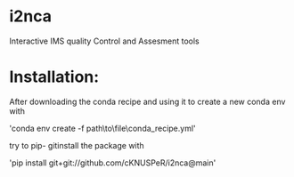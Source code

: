 # i2nca
Interactive IMS quality Control and Assesment tools

# Installation:
After downloading the conda recipe and using it to create a new conda env with

'conda env create -f path\to\file\conda_recipe.yml'

try to pip- gitinstall the package with

'pip install git+git://github.com/cKNUSPeR/i2nca@main'

